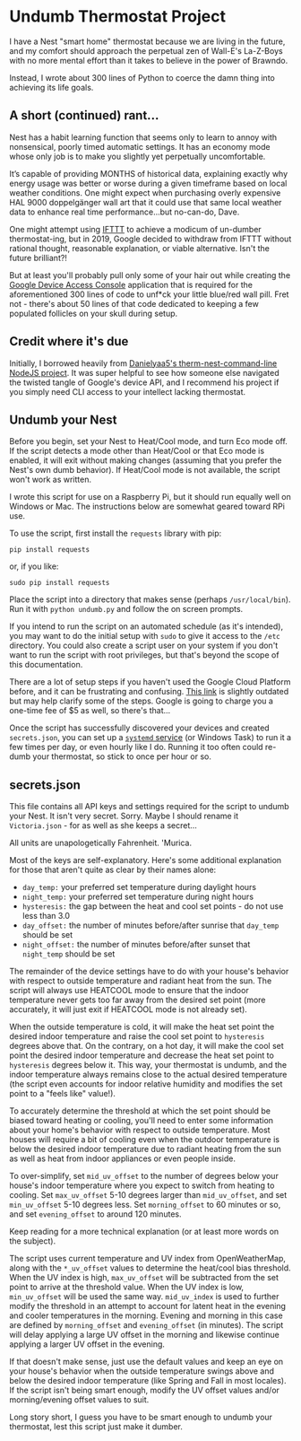# Undumb Thermostat Project

I have a Nest "smart home" thermostat because we are living in the future, and my comfort should approach the perpetual zen of Wall-E's La-Z-Boys with no more mental effort than it takes to believe in the power of Brawndo.

Instead, I wrote about 300 lines of Python to coerce the damn thing into achieving its life goals.

## A short (continued) rant...

Nest has a habit learning function that seems only to learn to annoy with nonsensical, poorly timed automatic settings. It has an economy mode whose only job is to make you slightly yet perpetually uncomfortable.

It’s capable of providing MONTHS of historical data, explaining exactly why energy usage was better or worse during a given timeframe based on local weather conditions. One might expect when purchasing overly expensive HAL 9000 doppelgänger wall art that it could use that same local weather data to enhance real time performance...but no-can-do, Dave.

One might attempt using [IFTTT](https://ifttt.com/home) to achieve a modicum of un-dumber thermostat-ing, but in 2019, Google decided to withdraw from IFTTT without rational thought, reasonable explanation, or viable alternative. Isn't the future brilliant?!

But at least you'll probably pull only some of your hair out while creating the [Google Device Access Console](https://developers.google.com/nest/device-access) application that is required for the aforementioned 300 lines of code to unf\*ck your little blue/red wall pill. Fret not - there's about 50 lines of that code dedicated to keeping a few populated follicles on your skull during setup.

## Credit where it's due

Initially, I borrowed heavily from [Danielyaa5's therm-nest-command-line NodeJS project](https://github.com/danielyaa5/therm-nest-command-line). It was super helpful to see how someone else navigated the twisted tangle of Google's device API, and I recommend his project if you simply need CLI access to your intellect lacking thermostat.

## Undumb your Nest

Before you begin, set your Nest to Heat/Cool mode, and turn Eco mode off. If the script detects a mode other than Heat/Cool or that Eco mode is enabled, it will exit without making changes (assuming that you prefer the Nest's own dumb behavior). If Heat/Cool mode is not available, the script won't work as written.

I wrote this script for use on a Raspberry Pi, but it should run equally well on Windows or Mac. The instructions below are somewhat geared toward RPi use.

To use the script, first install the `requests` library with pip:

`pip install requests`

or, if you like:

`sudo pip install requests`

Place the script into a directory that makes sense (perhaps `/usr/local/bin`). Run it with `python undumb.py` and follow the on screen prompts.

If you intend to run the script on an automated schedule (as it's intended), you may want to do the initial setup with `sudo` to give it access to the `/etc` directory. You could also create a script user on your system if you don't want to run the script with root privileges, but that's beyond the scope of this documentation.

There are a lot of setup steps if you haven't used the Google Cloud Platform before, and it can be frustrating and confusing. [This link](http://vunvulearadu.blogspot.com/2020/11/how-to-get-access-to-google-nest.html) is slightly outdated but may help clarify some of the steps. Google is going to charge you a one-time fee of $5 as well, so there's that...

Once the script has successfully discovered your devices and created `secrets.json`, you can set up a [`systemd` service](https://linuxconfig.org/how-to-schedule-tasks-with-systemd-timers-in-linux) (or Windows Task) to run it a few times per day, or even hourly like I do. Running it too often could re-dumb your thermostat, so stick to once per hour or so.

## secrets.json

This file contains all API keys and settings required for the script to undumb your Nest. It isn't very secret. Sorry. Maybe I should rename it `Victoria.json` - for as well as she keeps a secret...

All units are unapologetically Fahrenheit. 'Murica.

Most of the keys are self-explanatory. Here's some additional explanation for those that aren't quite as clear by their names alone:

- `day_temp:` your preferred set temperature during daylight hours
- `night_temp:` your preferred set temperature during night hours
- `hysteresis:` the gap between the heat and cool set points - do not use less than 3.0
- `day_offset:` the number of minutes before/after sunrise that `day_temp` should be set
- `night_offset:` the number of minutes before/after sunset that `night_temp` should be set

The remainder of the device settings have to do with your house's behavior with respect to outside temperature and radiant heat from the sun. The script will always use HEATCOOL mode to ensure that the indoor temperature never gets too far away from the desired set point (more accurately, it will just exit if HEATCOOL mode is not already set).

When the outside temperature is cold, it will make the heat set point the desired indoor temperature and raise the cool set point to `hysteresis` degrees above that. On the contrary, on a hot day, it will make the cool set point the desired indoor temperature and decrease the heat set point to `hysteresis` degrees below it. This way, your thermostat is undumb, and the indoor temperature always remains close to the actual desired temperature (the script even accounts for indoor relative humidity and modifies the set point to a "feels like" value!).

To accurately determine the threshold at which the set point should be biased toward heating or cooling, you'll need to enter some information about your home's behavior with respect to outside temperature. Most houses will require a bit of cooling even when the outdoor temperature is below the desired indoor temperature due to radiant heating from the sun as well as heat from indoor appliances or even people inside.

To over-simplify, set `mid_uv_offset` to the number of degrees below your house's indoor temperature where you expect to switch from heating to cooling. Set `max_uv_offset` 5-10 degrees larger than `mid_uv_offset`, and set `min_uv_offset` 5-10 degrees less. Set `morning_offset` to 60 minutes or so, and set `evening_offset` to around 120 minutes.

Keep reading for a more technical explanation (or at least more words on the subject).

The script uses current temperature and UV index from OpenWeatherMap, along with the `*_uv_offset` values to determine the heat/cool bias threshold. When the UV index is high, `max_uv_offset` will be subtracted from the set point to arrive at the threshold value. When the UV index is low, `min_uv_offset` will be used the same way. `mid_uv_index` is used to further modify the threshold in an attempt to account for latent heat in the evening and cooler temperatures in the morning. Evening and morning in this case are defined by `morning_offset` and `evening_offset` (in minutes). The script will delay applying a large UV offset in the morning and likewise continue applying a larger UV offset in the evening.

If that doesn't make sense, just use the default values and keep an eye on your house's behavior when the outside temperature swings above and below the desired indoor temperature (like Spring and Fall in most locales). If the script isn't being smart enough, modify the UV offset values and/or morning/evening offset values to suit.

Long story short, I guess you have to be smart enough to undumb your thermostat, lest this script just make it dumber.
